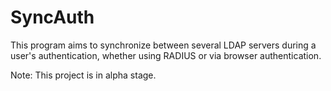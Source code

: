 # SyncAuth

This program aims to synchronize between several LDAP servers during a user's authentication, whether using RADIUS or via browser authentication.

Note: This project is in alpha stage.
